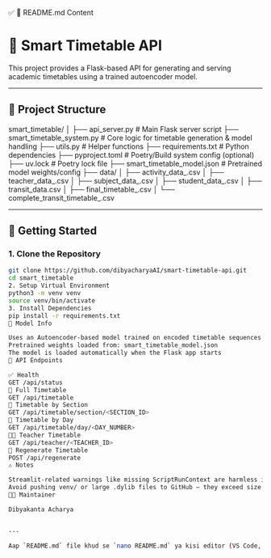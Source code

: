 ✅ 📘 README.md Content
# 📘 Smart Timetable API

This project provides a Flask-based API for generating and serving academic timetables using a trained autoencoder model.

---

## 📂 Project Structure

smart_timetable/
│
├── api_server.py # Main Flask server script
├── smart_timetable_system.py # Core logic for timetable generation & model handling
├── utils.py # Helper functions
├── requirements.txt # Python dependencies
├── pyproject.toml # Poetry/Build system config (optional)
├── uv.lock # Poetry lock file
├── smart_timetable_model.json # Pretrained model weights/config
├── data/
│ ├── activity_data_.csv
│ ├── teacher_data_.csv
│ ├── subject_data_.csv
│ ├── student_data_.csv
│ ├── transit_data.csv
│ ├── final_timetable_.csv
│ └── complete_transit_timetable_.csv


---

## 🚀 Getting Started

### 1. Clone the Repository

```bash
git clone https://github.com/dibyacharyaAI/smart-timetable-api.git
cd smart_timetable
2. Setup Virtual Environment
python3 -m venv venv
source venv/bin/activate
3. Install Dependencies
pip install -r requirements.txt
🧠 Model Info

Uses an Autoencoder-based model trained on encoded timetable sequences
Pretrained weights loaded from: smart_timetable_model.json
The model is loaded automatically when the Flask app starts
🧪 API Endpoints

✅ Health
GET /api/status
📅 Full Timetable
GET /api/timetable
📘 Timetable by Section
GET /api/timetable/section/<SECTION_ID>
📆 Timetable by Day
GET /api/timetable/day/<DAY_NUMBER>
👨‍🏫 Teacher Timetable
GET /api/teacher/<TEACHER_ID>
🔁 Regenerate Timetable
POST /api/regenerate
⚠️ Notes

Streamlit-related warnings like missing ScriptRunContext are harmless in bare execution mode.
Avoid pushing venv/ or large .dylib files to GitHub – they exceed size limits.
👨‍💻 Maintainer

Dibyakanta Acharya


---

Aap `README.md` file khud se `nano README.md` ya kisi editor (VS Code, Sublime) mein create karke ye paste kar dein. Agar chaho to `README.md` ka downloadable file bhi generate karwa sakta hoon – batayein. ​:contentReference[oaicite:0]{index=0}​
